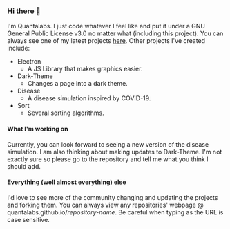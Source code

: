 ### Hi there 👋

I'm Quantalabs. I just code whatever I feel like and put it under a GNU General Public License v3.0 no matter what (including this project). You can always see one of my latest projects [here](https://quantalabs.github.io). Other projects I've created include:

* Electron
  * A JS Library that makes graphics easier.
* Dark-Theme
  * Changes a page into a dark theme.
* Disease
  * A disease simulation inspired by COVID-19.
* Sort
  * Several sorting algorithms.
  
#### What I'm working on

Currently, you can look forward to seeing a new version of the disease simulation. I am also thinking about making updates to Dark-Theme. I'm not exactly sure so please go to the repository and tell me what you think I should add.

#### Everything (well almost everything) else

I'd love to see more of the community changing and updating the projects and forking them. You can always view any repositories' webpage @ quantalabs.github.io/*repository-name*. Be careful when typing as the URL is case sensitive.
